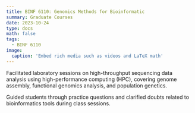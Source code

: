 ```yaml
---
title: BINF 6110: Genomics Methods for Bioinformatic
summary: Graduate Courses 
date: 2023-10-24
type: docs
math: false
tags:
  - BINF 6110
image:
  caption: 'Embed rich media such as videos and LaTeX math'
---
```


Facilitated laboratory sessions on high-throughput sequencing data analysis using high-performance computing (HPC), covering genome assembly, functional genomics analysis, and population genetics. 



Guided students through practice questions and clarified doubts related to bioinformatics tools during class sessions.